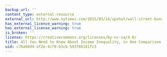 ```yaml
---
backup_url: ''
content_type: external-resource
external_url: http://www.nytimes.com/2015/03/14/upshot/wall-street-bonuses-vs-total-earnings-of-full-time-minimum-wage-workers.html?abt=0002&abg=0
has_external_licence_warning: true
has_external_license_warning: true
is_broken: ''
license: https://creativecommons.org/licenses/by-nc-sa/4.0/
title: All You Need to Know About Income Inequality, in One Comparison
uid: c7ba0dd4-af2e-4cf8-b3cb-593f66181fc3
---
```

